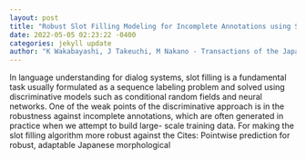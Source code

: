 ```yaml
--- 
layout: post 
title: "Robust Slot Filling Modeling for Incomplete Annotations using Segmentation-Based Formulation" 
date: 2022-05-05 02:23:22 -0400 
categories: jekyll update 
author: "K Wakabayashi, J Takeuchi, M Nakano - Transactions of the Japanese Society for , 2022" 
--- 
```

In language understanding for dialog systems, slot filling is a fundamental task usually formulated as a sequence labeling problem and solved using discriminative models such as conditional random fields and neural networks. One of the weak points of the discriminative approach is in the robustness against incomplete annotations, which are often generated in practice when we attempt to build large- scale training data. For making the slot filling algorithm more robust against the Cites: Pointwise prediction for robust, adaptable Japanese morphological
